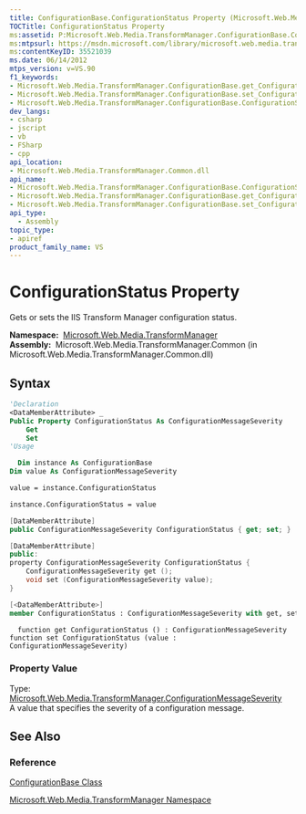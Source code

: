 ```yaml
---
title: ConfigurationBase.ConfigurationStatus Property (Microsoft.Web.Media.TransformManager)
TOCTitle: ConfigurationStatus Property
ms:assetid: P:Microsoft.Web.Media.TransformManager.ConfigurationBase.ConfigurationStatus
ms:mtpsurl: https://msdn.microsoft.com/library/microsoft.web.media.transformmanager.configurationbase.configurationstatus(v=VS.90)
ms:contentKeyID: 35521039
ms.date: 06/14/2012
mtps_version: v=VS.90
f1_keywords:
- Microsoft.Web.Media.TransformManager.ConfigurationBase.get_ConfigurationStatus
- Microsoft.Web.Media.TransformManager.ConfigurationBase.set_ConfigurationStatus
- Microsoft.Web.Media.TransformManager.ConfigurationBase.ConfigurationStatus
dev_langs:
- csharp
- jscript
- vb
- FSharp
- cpp
api_location:
- Microsoft.Web.Media.TransformManager.Common.dll
api_name:
- Microsoft.Web.Media.TransformManager.ConfigurationBase.ConfigurationStatus
- Microsoft.Web.Media.TransformManager.ConfigurationBase.get_ConfigurationStatus
- Microsoft.Web.Media.TransformManager.ConfigurationBase.set_ConfigurationStatus
api_type:
  - Assembly
topic_type:
- apiref
product_family_name: VS
---
```


# ConfigurationStatus Property

Gets or sets the IIS Transform Manager configuration status.

**Namespace:**  [Microsoft.Web.Media.TransformManager](microsoft-web-media-transformmanager-namespace.md)  
**Assembly:**  Microsoft.Web.Media.TransformManager.Common (in Microsoft.Web.Media.TransformManager.Common.dll)

## Syntax

```vb
'Declaration
<DataMemberAttribute> _
Public Property ConfigurationStatus As ConfigurationMessageSeverity
    Get
    Set
'Usage

  Dim instance As ConfigurationBase
Dim value As ConfigurationMessageSeverity

value = instance.ConfigurationStatus

instance.ConfigurationStatus = value
```

```csharp
[DataMemberAttribute]
public ConfigurationMessageSeverity ConfigurationStatus { get; set; }
```

```cpp
[DataMemberAttribute]
public:
property ConfigurationMessageSeverity ConfigurationStatus {
    ConfigurationMessageSeverity get ();
    void set (ConfigurationMessageSeverity value);
}
```

``` fsharp
[<DataMemberAttribute>]
member ConfigurationStatus : ConfigurationMessageSeverity with get, set
```

```jscript
  function get ConfigurationStatus () : ConfigurationMessageSeverity
function set ConfigurationStatus (value : ConfigurationMessageSeverity)
```

### Property Value

Type: [Microsoft.Web.Media.TransformManager.ConfigurationMessageSeverity](configurationmessageseverity-enumeration-microsoft-web-media-transformmanager.md)  
A value that specifies the severity of a configuration message.  

## See Also

### Reference

[ConfigurationBase Class](configurationbase-class-microsoft-web-media-transformmanager.md)

[Microsoft.Web.Media.TransformManager Namespace](microsoft-web-media-transformmanager-namespace.md)

